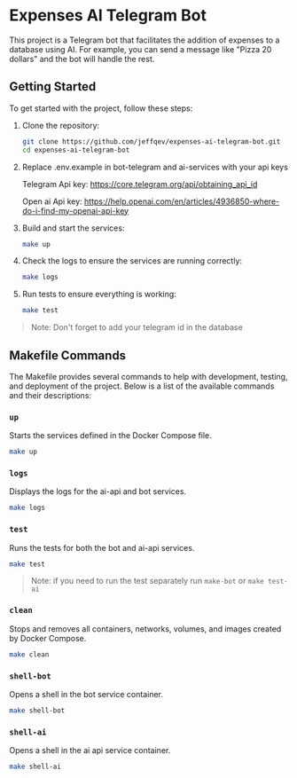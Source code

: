 # Expenses AI Telegram Bot

This project is a Telegram bot that facilitates the addition of expenses to a database using AI. For example, you can send a message like "Pizza 20 dollars" and the bot will handle the rest.

## Getting Started

To get started with the project, follow these steps:

1. Clone the repository:

    ```sh
    git clone https://github.com/jeffqev/expenses-ai-telegram-bot.git
    cd expenses-ai-telegram-bot
    ```

2. Replace .env.example in bot-telegram and ai-services with your api keys

    Telegram Api key: https://core.telegram.org/api/obtaining_api_id
    
    Open ai Api key: https://help.openai.com/en/articles/4936850-where-do-i-find-my-openai-api-key



2. Build and start the services:

    ```sh
    make up
    ```

3. Check the logs to ensure the services are running correctly:

    ```sh
    make logs
    ```

4. Run tests to ensure everything is working:

    ```sh
    make test
    ```

> Note: Don't forget to add your telegram id in the database

## Makefile Commands

The Makefile provides several commands to help with development, testing, and deployment of the project. Below is a list of the available commands and their descriptions:

### `up`

Starts the services defined in the Docker Compose file.

```sh
make up
```

### `logs`

Displays the logs for the ai-api and bot services.

```sh
make logs
```

### `test`

Runs the tests for both the bot and ai-api services.

```sh
make test
```
> Note: if you need to run the test separately run `make-bot` or `make test-ai` 

### `clean`

Stops and removes all containers, networks, volumes, and images created by Docker Compose.

```sh
make clean
```

### `shell-bot`

Opens a shell in the bot service container.

```sh
make shell-bot
```

### `shell-ai`

Opens a shell in the ai api service container.

```sh
make shell-ai
```